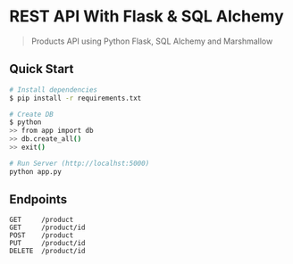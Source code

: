 # REST API With Flask & SQL Alchemy

> Products API using Python Flask, SQL Alchemy and Marshmallow

## Quick Start

``` bash
# Install dependencies
$ pip install -r requirements.txt

# Create DB
$ python
>> from app import db
>> db.create_all()
>> exit()

# Run Server (http://localhst:5000)
python app.py
```

## Endpoints

```
GET     /product
GET     /product/id
POST    /product
PUT     /product/id
DELETE  /product/id
```